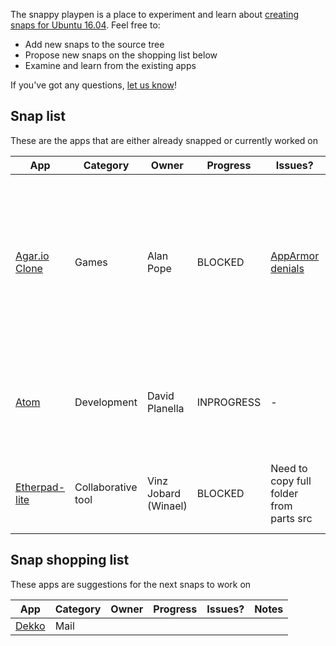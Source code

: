 The snappy playpen is a place to experiment and learn about [creating snaps for Ubuntu 16.04](https://developer.ubuntu.com/desktop). Feel free to:

- Add new snaps to the source tree
- Propose new snaps on the shopping list below
- Examine and learn from the existing apps

If you've got any questions, [let us know](https://developer.ubuntu.com/snappy/support)!

## Snap list

These are the apps that are either already snapped or currently worked on

| App           | Category      | Owner         | Progress      | Issues?       | Notes         |
| ------------- | ------------- | ------------- | ------------- | ------------- | ------------- |
| [Agar.io Clone](https://github.com/huytd/agar.io-clone) | Games  | Alan Pope  | BLOCKED  | [AppArmor denials](http://paste.ubuntu.com/15833002/)  | Tries to read `/var/snap` (should use `$SNAP` instead) (previous comment: Upstream bug - uses gulp at runtime, fails due to RO fs)  |
| [Atom](https://github.com/atom/atom)  | Development  | David Planella  | INPROGRESS  | - | Need to write a custom Snapcraft plugin that executes Atom's build steps |
| [Etherpad-lite](https://github.com/ether/etherpad-lite) | Collaborative tool | Vinz Jobard (Winael) | BLOCKED | Need to copy full folder from parts src | Needs help to understand how to copy full folders | 

## Snap shopping list

These apps are suggestions for the next snaps to work on

| App           | Category      | Owner         | Progress      | Issues?       | Notes         |
| ------------- | ------------- | ------------- | ------------- | ------------- | ------------- |
| [Dekko](https://code.launchpad.net/dekko) |  Mail  |             |             |             |             | 
